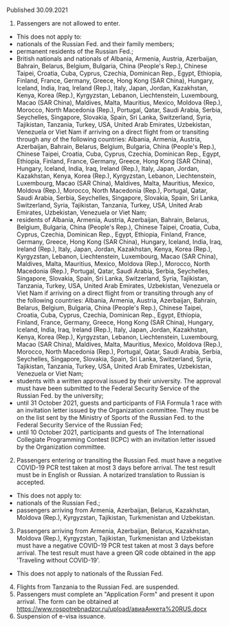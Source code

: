 Published 30.09.2021
1. Passengers are not allowed to enter.
- This does not apply to:
- nationals of the Russian Fed. and their family members;
- permanent residents of the Russian Fed.;
- British nationals and nationals of Albania, Armenia, Austria, Azerbaijan, Bahrain, Belarus, Belgium, Bulgaria, China (People's Rep.), Chinese Taipei, Croatia, Cuba, Cyprus, Czechia, Dominican Rep., Egypt, Ethiopia, Finland, France, Germany, Greece, Hong Kong (SAR China), Hungary, Iceland, India, Iraq, Ireland (Rep.), Italy, Japan, Jordan, Kazakhstan, Kenya, Korea (Rep.), Kyrgyzstan, Lebanon, Liechtenstein, Luxembourg, Macao (SAR China), Maldives, Malta, Mauritius, Mexico, Moldova (Rep.), Morocco, North Macedonia (Rep.), Portugal, Qatar, Saudi Arabia, Serbia, Seychelles, Singapore, Slovakia, Spain, Sri Lanka, Switzerland, Syria, Tajikistan, Tanzania, Turkey, USA, United Arab Emirates, Uzbekistan, Venezuela or Viet Nam if arriving on a direct flight from or transiting through any of the following countries: Albania, Armenia, Austria, Azerbaijan, Bahrain, Belarus, Belgium, Bulgaria, China (People's Rep.), Chinese Taipei, Croatia, Cuba, Cyprus, Czechia, Dominican Rep., Egypt, Ethiopia, Finland, France, Germany, Greece, Hong Kong (SAR China), Hungary, Iceland, India, Iraq, Ireland (Rep.), Italy, Japan, Jordan, Kazakhstan, Kenya, Korea (Rep.), Kyrgyzstan, Lebanon, Liechtenstein, Luxembourg, Macao (SAR China), Maldives, Malta, Mauritius, Mexico, Moldova (Rep.), Morocco, North Macedonia (Rep.), Portugal, Qatar, Saudi Arabia, Serbia, Seychelles, Singapore, Slovakia, Spain, Sri Lanka, Switzerland, Syria, Tajikistan, Tanzania, Turkey, USA, United Arab Emirates, Uzbekistan, Venezuela or Viet Nam;
- residents of Albania, Armenia, Austria, Azerbaijan, Bahrain, Belarus, Belgium, Bulgaria, China (People's Rep.), Chinese Taipei, Croatia, Cuba, Cyprus, Czechia, Dominican Rep., Egypt, Ethiopia, Finland, France, Germany, Greece, Hong Kong (SAR China), Hungary, Iceland, India, Iraq, Ireland (Rep.), Italy, Japan, Jordan, Kazakhstan, Kenya, Korea (Rep.), Kyrgyzstan, Lebanon, Liechtenstein, Luxembourg, Macao (SAR China), Maldives, Malta, Mauritius, Mexico, Moldova (Rep.), Morocco, North Macedonia (Rep.), Portugal, Qatar, Saudi Arabia, Serbia, Seychelles, Singapore, Slovakia, Spain, Sri Lanka, Switzerland, Syria, Tajikistan, Tanzania, Turkey, USA, United Arab Emirates, Uzbekistan, Venezuela or Viet Nam if arriving on a direct flight from or transiting through any of the following countries: Albania, Armenia, Austria, Azerbaijan, Bahrain, Belarus, Belgium, Bulgaria, China (People's Rep.), Chinese Taipei, Croatia, Cuba, Cyprus, Czechia, Dominican Rep., Egypt, Ethiopia, Finland, France, Germany, Greece, Hong Kong (SAR China), Hungary, Iceland, India, Iraq, Ireland (Rep.), Italy, Japan, Jordan, Kazakhstan, Kenya, Korea (Rep.), Kyrgyzstan, Lebanon, Liechtenstein, Luxembourg, Macao (SAR China), Maldives, Malta, Mauritius, Mexico, Moldova (Rep.), Morocco, North Macedonia (Rep.), Portugal, Qatar, Saudi Arabia, Serbia, Seychelles, Singapore, Slovakia, Spain, Sri Lanka, Switzerland, Syria, Tajikistan, Tanzania, Turkey, USA, United Arab Emirates, Uzbekistan, Venezuela or Viet Nam;
- students with a written approval issued by their university. The approval must have been submitted to the Federal Security Service of the Russian Fed. by the university;
- until 31 October 2021, guests and participants of FIA Formula 1 race with an invitation letter issued by the Organization committee. They must be on the list sent by the Ministry of Sports of the Russian Fed. to the Federal Security Service of the Russian Fed;
- until 10 October 2021, participants and guests of The International Collegiate Programming Contest (ICPC) with an invitation letter issued by the Organization committee.
2. Passengers entering or transiting the Russian Fed. must have a negative COVID-19 PCR test taken at most 3 days before arrival. The test result must be in English or Russian. A notarized translation to Russian is accepted.
- This does not apply to:
- nationals of the Russian Fed.;
- passengers arriving from Armenia, Azerbaijan, Belarus, Kazakhstan, Moldova (Rep.), Kyrgyzstan, Tajikistan, Turkmenistan and Uzbekistan.
3. Passengers arriving from Armenia, Azerbaijan, Belarus, Kazakhstan, Moldova (Rep.), Kyrgyzstan, Tajikistan, Turkmenistan and Uzbekistan must have a negative COVID-19 PCR test taken at most 3 days before arrival. The test result must have a green QR code obtained in the app 'Traveling without COVID-19'.
- This does not apply to nationals of the Russian Fed.
4. Flights from Tanzania to the Russian Fed. are suspended.
5. Passengers must complete an "Application Form" and present it upon arrival. The form can be obtained at <a href="https://www.rospotrebnadzor.ru/upload/%D0%B0%D0%B2%D0%B8%D0%B0%D0%90%D0%BD%D0%BA%D0%B5%D1%82%D0%B0%20RUS.docx">https://www.rospotrebnadzor.ru/upload/авиаАнкета%20RUS.docx</a>
6. Suspension of e-visa issuance.